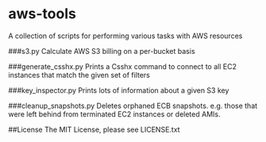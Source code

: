 aws-tools
=========

A collection of scripts for performing various tasks with AWS resources

###s3.py
Calculate AWS S3 billing on a per-bucket basis

###generate_csshx.py
Prints a Csshx command to connect to all EC2 instances that match the given set of filters

###key_inspector.py
Prints lots of information about a given S3 key

###cleanup_snapshots.py
Deletes orphaned ECB snapshots. e.g. those that were left behind from terminated EC2 instances or deleted AMIs.

##License
The MIT License, please see LICENSE.txt
